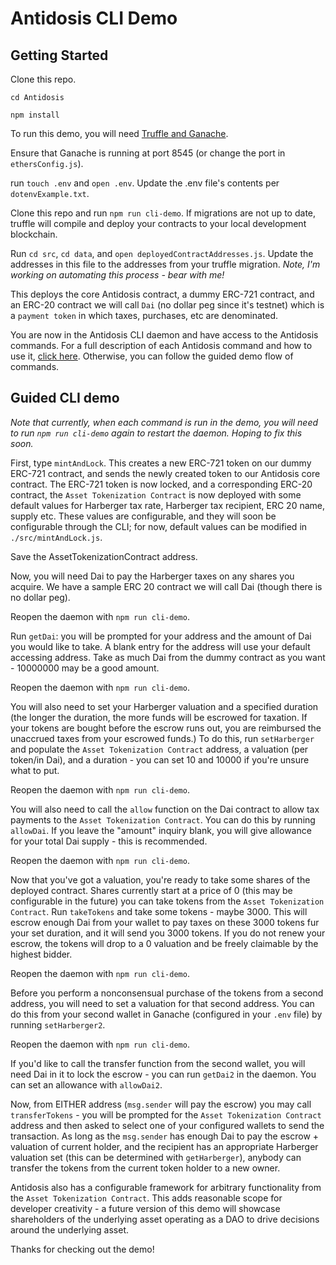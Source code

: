 # Antidosis CLI Demo

## Getting Started
Clone this repo. 

`cd Antidosis`

`npm install`

To run this demo, you will need [Truffle and Ganache](https://truffleframework.com/docs).

Ensure that Ganache is running at port 8545 (or change the port in `ethersConfig.js`).

run `touch .env` and `open .env`.
Update the .env file's contents per `dotenvExample.txt`.

Clone this repo and run `npm run cli-demo`. If migrations are not up to date, truffle will compile and deploy your contracts to your local development blockchain. 

Run `cd src`, `cd data`, and `open deployedContractAddresses.js`. Update the addresses in this file to the addresses from your truffle migration. *Note, I'm working on automating this process - bear with me!*

This deploys the core Antidosis contract, a dummy ERC-721 contract, and an ERC-20 contract we will call `Dai` (no dollar peg since it's testnet) which is a `payment token` in which taxes, purchases, etc are denominated.

You are now in the Antidosis CLI daemon and have access to the Antidosis commands. For a full description of each Antidosis command and how to use it, [click here](https://github.com/ps2-controller/Antidosis/blob/master/documents/cli-demo-commands.md). Otherwise, you can follow the guided demo flow of commands.

## Guided CLI demo
*Note that currently, when each command is run in the demo, you will need to run `npm run cli-demo` again to restart the daemon. Hoping to fix this soon.*

First, type `mintAndLock`. This creates a new ERC-721 token on our dummy ERC-721 contract, and sends the newly created token to our Antidosis core contract. The ERC-721 token is now locked, and a corresponding ERC-20 contract, the `Asset Tokenization Contract` is now deployed with some default values for Harberger tax rate, Harberger tax recipient, ERC 20 name, supply etc. These values are configurable, and they will soon be configurable through the CLI; for now, default values can be modified in `./src/mintAndLock.js`. 

Save the AssetTokenizationContract address.

Now, you will need Dai to pay the Harberger taxes on any shares you acquire. We have a sample ERC 20 contract we will call Dai (though there is no dollar peg). 

Reopen the daemon with `npm run cli-demo`.

Run `getDai`: you will be prompted for your address and the amount of Dai you would like to take. A blank entry for the address will use your default accessing address. Take as much Dai from the dummy contract as you want - 10000000 may be a good amount. 

Reopen the daemon with `npm run cli-demo`.

You will also need to set your Harberger valuation and a specified duration (the longer the duration, the more funds will be escrowed for taxation. If your tokens are bought before the escrow runs out, you are reimbursed the unaccrued taxes from your escrowed funds.) To do this, run `setHarberger` and populate the `Asset Tokenization Contract` address, a valuation (per token/in Dai), and a duration - you can set 10 and 10000 if you're unsure what to put. 

Reopen the daemon with `npm run cli-demo`.

You will also need to call the `allow` function on the Dai contract to allow tax payments to the `Asset Tokenization Contract`. You can do this by running `allowDai`. If you leave the "amount" inquiry blank, you will give allowance for your total Dai supply - this is recommended. 

Reopen the daemon with `npm run cli-demo`.

Now that you've got a valuation, you're ready to take some shares of the deployed contract. Shares currently start at a price of 0 (this may be configurable in the future) you can take tokens from the `Asset Tokenization Contract`. Run `takeTokens` and take some tokens - maybe 3000. This will escrow enough Dai from your wallet to pay taxes on these 3000 tokens fur your set duration, and it will send you 3000 tokens. If you do not renew your escrow, the tokens will drop to a 0 valuation and be freely claimable by the highest bidder. 

Reopen the daemon with `npm run cli-demo`.

Before you perform a nonconsensual purchase of the tokens from a second address, you will need to set a valuation for that second address. You can do this from your second wallet in Ganache (configured in your `.env` file) by running `setHarberger2`.

Reopen the daemon with `npm run cli-demo`.

If you'd like to call the transfer function from the second wallet, you will need Dai in it to lock the escrow - you can run `getDai2` in the daemon. You can set an allowance with `allowDai2`.

Now, from EITHER address (`msg.sender` will pay the escrow) you may call `transferTokens` - you will be prompted for the `Asset Tokenization Contract` address and then asked to select one of your configured wallets to send the transaction. As long as the `msg.sender` has enough Dai to pay the escrow + valuation of current holder, and the recipient has an appropriate Harberger valuation set (this can be determined with `getHarberger`), anybody can transfer the tokens from the current token holder to a new owner. 

Antidosis also has a configurable framework for arbitrary functionality from the `Asset Tokenization Contract`. This adds reasonable scope for developer creativity -  a future version of this demo will showcase shareholders of the underlying asset operating as a DAO to drive decisions around the underlying asset. 

Thanks for checking out the demo! 

